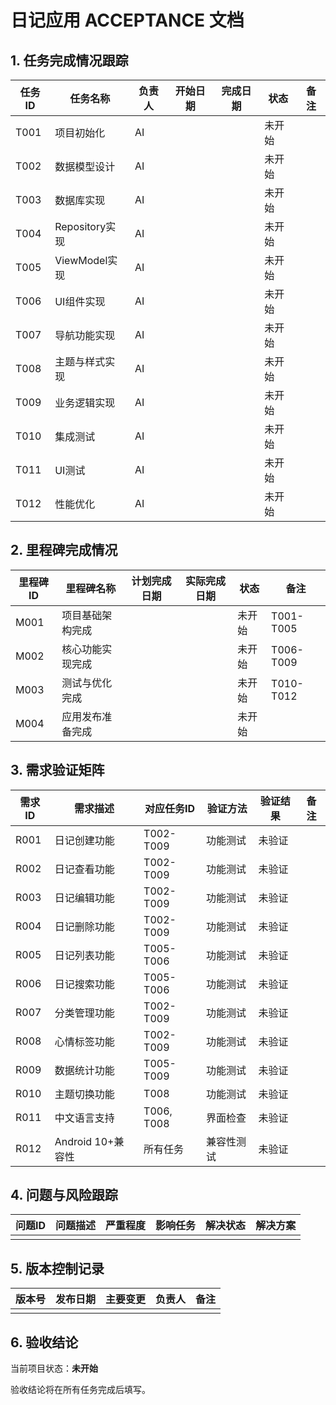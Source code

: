 # 日记应用 ACCEPTANCE 文档

## 1. 任务完成情况跟踪

| 任务ID | 任务名称           | 负责人 | 开始日期 | 完成日期 | 状态   | 备注                 |
|--------|--------------------|--------|----------|----------|--------|----------------------|
| T001   | 项目初始化         | AI     |          |          | 未开始 |                      |
| T002   | 数据模型设计       | AI     |          |          | 未开始 |                      |
| T003   | 数据库实现         | AI     |          |          | 未开始 |                      |
| T004   | Repository实现     | AI     |          |          | 未开始 |                      |
| T005   | ViewModel实现      | AI     |          |          | 未开始 |                      |
| T006   | UI组件实现         | AI     |          |          | 未开始 |                      |
| T007   | 导航功能实现       | AI     |          |          | 未开始 |                      |
| T008   | 主题与样式实现     | AI     |          |          | 未开始 |                      |
| T009   | 业务逻辑实现       | AI     |          |          | 未开始 |                      |
| T010   | 集成测试           | AI     |          |          | 未开始 |                      |
| T011   | UI测试             | AI     |          |          | 未开始 |                      |
| T012   | 性能优化           | AI     |          |          | 未开始 |                      |

## 2. 里程碑完成情况

| 里程碑ID | 里程碑名称               | 计划完成日期 | 实际完成日期 | 状态   | 备注                 |
|----------|--------------------------|--------------|--------------|--------|----------------------|
| M001     | 项目基础架构完成         |              |              | 未开始 | T001-T005            |
| M002     | 核心功能实现完成         |              |              | 未开始 | T006-T009            |
| M003     | 测试与优化完成           |              |              | 未开始 | T010-T012            |
| M004     | 应用发布准备完成         |              |              | 未开始 |                      |

## 3. 需求验证矩阵

| 需求ID | 需求描述               | 对应任务ID | 验证方法       | 验证结果 | 备注 |
|--------|------------------------|------------|----------------|----------|------|
| R001   | 日记创建功能           | T002-T009  | 功能测试       | 未验证   |      |
| R002   | 日记查看功能           | T002-T009  | 功能测试       | 未验证   |      |
| R003   | 日记编辑功能           | T002-T009  | 功能测试       | 未验证   |      |
| R004   | 日记删除功能           | T002-T009  | 功能测试       | 未验证   |      |
| R005   | 日记列表功能           | T005-T006  | 功能测试       | 未验证   |      |
| R006   | 日记搜索功能           | T005-T006  | 功能测试       | 未验证   |      |
| R007   | 分类管理功能           | T002-T009  | 功能测试       | 未验证   |      |
| R008   | 心情标签功能           | T002-T009  | 功能测试       | 未验证   |      |
| R009   | 数据统计功能           | T005-T009  | 功能测试       | 未验证   |      |
| R010   | 主题切换功能           | T008       | 功能测试       | 未验证   |      |
| R011   | 中文语言支持           | T006, T008 | 界面检查       | 未验证   |      |
| R012   | Android 10+兼容性      | 所有任务   | 兼容性测试     | 未验证   |      |

## 4. 问题与风险跟踪

| 问题ID | 问题描述               | 严重程度 | 影响任务      | 解决状态 | 解决方案             |
|--------|------------------------|----------|---------------|----------|----------------------|
|        |                        |          |               |          |                      |

## 5. 版本控制记录

| 版本号 | 发布日期 | 主要变更               | 负责人 | 备注 |
|--------|----------|------------------------|--------|------|
|        |          |                        |        |      |

## 6. 验收结论

当前项目状态：**未开始**

验收结论将在所有任务完成后填写。